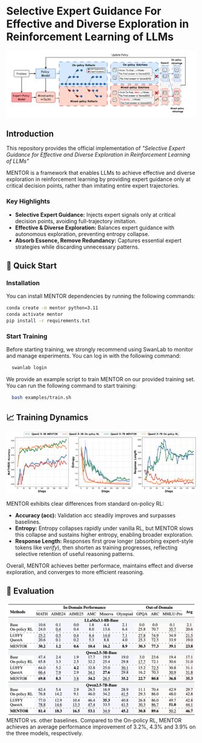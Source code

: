 # Selective Expert Guidance For Effective and Diverse Exploration in Reinforcement Learning of LLMs
![MENTOR](./assets/mentor.png)
## Introduction
This repository provides the official implementation of *"Selective Expert Guidance for Effective and Diverse Exploration in Reinforcement Learning of LLMs"* 

MENTOR is a framework that enables LLMs to achieve effective and diverse exploration in reinforcement learning by providing expert guidance only at critical decision points, rather than imitating entire expert trajectories.

### Key Highlights
- **Selective Expert Guidance:** Injects expert signals only at critical decision points, avoiding full-trajectory imitation.  
- **Effective & Diverse Exploration:** Balances expert guidance with autonomous exploration, preventing entropy collapse.  
- **Absorb Essence, Remove Redundancy:** Captures essential expert strategies while discarding unnecessary patterns.  




## 🚀 Quick Start
### Installation
You can install MENTOR dependencies by running the following commands:

```bash
conda create -n mentor python=3.11
conda activate mentor
pip install -r requirements.txt
```

### Start Training
Before starting training, we strongly recommend using SwanLab to monitor and manage experiments. You can log in with the following command:
```bash
  swanlab login
```
We provide an example script to train MENTOR on our provided training set. You can run the following command to start training:
```bash
  bash examples/train.sh
```



## 📈 Training Dynamics
![Training Dynamics](./assets/training_dynamics.png)

MENTOR exhibits clear differences from standard on-policy RL:  
- **Accuracy (acc):** Validation acc steadily improves and surpasses baselines.  
- **Entropy:** Entropy collapses rapidly under vanilla RL, but MENTOR slows this collapse and sustains higher entropy, enabling broader exploration.  
- **Response Length:** Responses first grow longer (absorbing expert-style tokens like *verify*), then shorten as training progresses, reflecting selective retention of useful reasoning patterns.  

Overall, MENTOR achieves better performace, maintains effect and diverse exploration, and converges to more efficient reasoning.

## 📃 Evaluation
![Main Results](./assets/main_results.png)
MENTOR vs. other baselines. Compared to the On-policy RL, MENTOR achieves an average performance improvement of 3.2%, 4.3% and 3.9% on the three models, respectively. 
